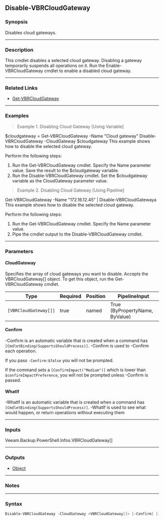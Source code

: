 Disable-VBRCloudGateway
-----------------------

### Synopsis
Disables cloud gateways.

---

### Description

This cmdlet disables a selected cloud gateway. Disabling a gateway temporarily suspends all operations on it. Run the Enable-VBRCloudGateway cmdlet to enable a disabled cloud gateway.

---

### Related Links
* [Get-VBRCloudGateway](Get-VBRCloudGateway)

---

### Examples
> Example 1. Disabling Cloud Gateway [Using Variable]

$cloudgateway = Get-VBRCloudGateway -Name "Cloud gateway"
Disable-VBRCloudGateway -CloudGateway $cloudgateway
This example shows how to disable the selected cloud gateway.

Perform the following steps:
1. Run the Get-VBRCloudGateway cmdlet. Specify the Name parameter value. Save the result to the $cloudgateway variable.
2. Run the Disable-VBRCloudGateway cmdlet. Set the $cloudgateway variable as the CloudGateway parameter value.
> Example 2. Disabling Cloud Gateway [Using Pipeline]

Get-VBRCloudGateway -Name "172.16.12.45" | Disable-VBRCloudGatewaya
This example shows how to disable the selected cloud gateway.

Perform the following steps:
1. Run the Get-VBRCloudGateway cmdlet. Specify the Name parameter value.
2. Pipe the cmdlet output to the Disable-VBRCloudGateway cmdlet.

---

### Parameters
#### **CloudGateway**
Specifies the array of cloud gateways you want to disable. Accepts the VBRCloudGateway[] object. To get this object, run the Get-VBRCloudGateway cmdlet.

|Type                 |Required|Position|PipelineInput                 |
|---------------------|--------|--------|------------------------------|
|`[VBRCloudGateway[]]`|true    |named   |True (ByPropertyName, ByValue)|

#### **Confirm**
-Confirm is an automatic variable that is created when a command has ```[CmdletBinding(SupportsShouldProcess)]```.
-Confirm is used to -Confirm each operation.

If you pass ```-Confirm:$false``` you will not be prompted.

If the command sets a ```[ConfirmImpact("Medium")]``` which is lower than ```$confirmImpactPreference```, you will not be prompted unless -Confirm is passed.

#### **WhatIf**
-WhatIf is an automatic variable that is created when a command has ```[CmdletBinding(SupportsShouldProcess)]```.
-WhatIf is used to see what would happen, or return operations without executing them

---

### Inputs
Veeam.Backup.PowerShell.Infos.VBRCloudGateway[]

---

### Outputs
* [Object](https://learn.microsoft.com/en-us/dotnet/api/System.Object)

---

### Notes

---

### Syntax
```PowerShell
Disable-VBRCloudGateway -CloudGateway <VBRCloudGateway[]> [-Confirm] [-WhatIf] [<CommonParameters>]
```
